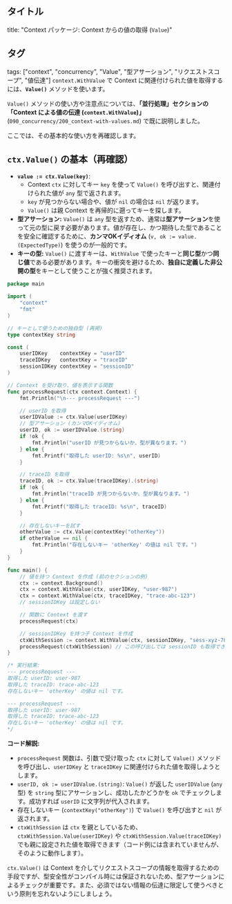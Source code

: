 ## タイトル
title: "Context パッケージ: Context からの値の取得 (`Value`)"
## タグ
tags: ["context", "concurrency", "Value", "型アサーション", "リクエストスコープ", "値伝達"]
`context.WithValue` で Context に関連付けられた値を取得するには、**`Value()`** メソッドを使います。

`Value()` メソッドの使い方や注意点については、**「並行処理」**セクションの**「Context による値の伝達 (`context.WithValue`)」** (`090_concurrency/200_context-with-values.md`) で既に説明しました。

ここでは、その基本的な使い方を再確認します。

## `ctx.Value()` の基本（再確認）

*   **`value := ctx.Value(key)`**:
    *   Context `ctx` に対してキー `key` を使って `Value()` を呼び出すと、関連付けられた値が `any` 型で返されます。
    *   `key` が見つからない場合や、値が `nil` の場合は `nil` が返ります。
    *   `Value()` は親 Context を再帰的に遡ってキーを探します。
*   **型アサーション:** `Value()` は `any` 型を返すため、通常は**型アサーション**を使って元の型に戻す必要があります。値が存在し、かつ期待した型であることを安全に確認するために、**カンマOKイディオム** (`v, ok := value.(ExpectedType)`) を使うのが一般的です。
*   **キーの型:** `Value()` に渡すキーは、`WithValue` で使ったキーと**同じ型**かつ**同じ値**である必要があります。キーの衝突を避けるため、**独自に定義した非公開の型**をキーとして使うことが強く推奨されます。

```go title="Value() と型アサーションによる値の取得"
package main

import (
	"context"
	"fmt"
)

// キーとして使うための独自型 (再掲)
type contextKey string

const (
	userIDKey    contextKey = "userID"
	traceIDKey   contextKey = "traceID"
	sessionIDKey contextKey = "sessionID"
)

// Context を受け取り、値を表示する関数
func processRequest(ctx context.Context) {
	fmt.Println("\n--- processRequest ---")

	// userID を取得
	userIDValue := ctx.Value(userIDKey)
	// 型アサーション (カンマOKイディオム)
	userID, ok := userIDValue.(string)
	if !ok {
		fmt.Println("userID が見つからないか、型が異なります。")
	} else {
		fmt.Printf("取得した userID: %s\n", userID)
	}

	// traceID を取得
	traceID, ok := ctx.Value(traceIDKey).(string)
	if !ok {
		fmt.Println("traceID が見つからないか、型が異なります。")
	} else {
		fmt.Printf("取得した traceID: %s\n", traceID)
	}

	// 存在しないキーを試す
	otherValue := ctx.Value(contextKey("otherKey"))
	if otherValue == nil {
		fmt.Println("存在しないキー 'otherKey' の値は nil です。")
	}
}

func main() {
	// 値を持つ Context を作成 (前のセクションの例)
	ctx := context.Background()
	ctx = context.WithValue(ctx, userIDKey, "user-987")
	ctx = context.WithValue(ctx, traceIDKey, "trace-abc-123")
	// sessionIDKey は設定しない

	// 関数に Context を渡す
	processRequest(ctx)

	// sessionIDKey を持つ子 Context を作成
	ctxWithSession := context.WithValue(ctx, sessionIDKey, "sess-xyz-789")
	processRequest(ctxWithSession) // この呼び出しでは sessionID も取得できるはず
}

/* 実行結果:
--- processRequest ---
取得した userID: user-987
取得した traceID: trace-abc-123
存在しないキー 'otherKey' の値は nil です。

--- processRequest ---
取得した userID: user-987
取得した traceID: trace-abc-123
存在しないキー 'otherKey' の値は nil です。
*/
```

**コード解説:**

*   `processRequest` 関数は、引数で受け取った `ctx` に対して `Value()` メソッドを呼び出し、`userIDKey` と `traceIDKey` に関連付けられた値を取得しようとします。
*   `userID, ok := userIDValue.(string)`: `Value()` が返した `userIDValue` (`any` 型) を `string` 型にアサーションし、成功したかどうかを `ok` でチェックします。成功すれば `userID` に文字列が代入されます。
*   存在しないキー (`contextKey("otherKey")`) で `Value()` を呼び出すと `nil` が返されます。
*   `ctxWithSession` は `ctx` を親としているため、`ctxWithSession.Value(userIDKey)` や `ctxWithSession.Value(traceIDKey)` でも親に設定された値を取得できます（コード例には含まれていませんが、そのように動作します）。

`ctx.Value()` は Context を介してリクエストスコープの情報を取得するための手段ですが、型安全性がコンパイル時には保証されないため、型アサーションによるチェックが重要です。また、必須ではない情報の伝達に限定して使うべきという原則を忘れないようにしましょう。